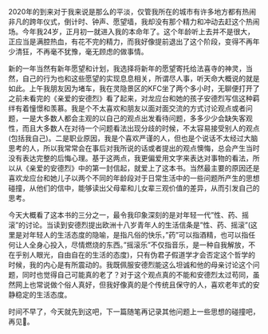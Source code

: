   2020年的到来对于我来说是那么的平淡，仅管我所在的城市有许多地方都有热闹非凡的跨年仪式，倒计时、钟声、愿望墙，我却没有那个精力和冲动去赶这个热闹场。今年我24岁，正月初一就进入我的本命年了。这个年龄听上去并不是很大，正应当是满腔热血，有花不完的精力，而我好像提前退出了这个阶段，变得不再年少清狂，不再毫不犹豫，毫无顾虑的做事情。

  新的一年当然有新年愿望和计划，我选择将新年的愿望寄托给法喜寺的神灵，当然，自己的行为也和这些愿望的实现息息相关，所谓尽人事，听天命大概说的就是如此。上午我朋友因为堵车，我在灵隐景区的KFC坐了两个多小时，无聊便打开了之前未看完的《亲爱的安德烈》看了起来，对龙应台和她的孩子安德烈写信这种羁绊有着憧憬和羡慕。我是个不太喜欢和朋友以面对面交流的方式讨论观点或者问题，一是大多数人都会主观的以自己的观点出发看待问题，多多少少会缺失客观性，而且大多数人在对待一个问题看法出现分歧的时候，不太容易接受别人的观点(包括我自己)。二是职业原因，我是个喜欢严谨的人，但也是个说话不太经过大脑思考的人，所以我常常会在事后对我所说的话或者提出的观点懊悔，总会产生当时没有表达完整的后悔心理。基于这两点，我更偏爱用文字来表达对事物的看法，所以从《亲爱的安德烈》中的第一封信起，就爱上了这本书。当然最主要的原因还是喜欢龙应台和她儿子以两个不同的年龄段对于日常生活中的一些问题所产生的思想碰撞，从他们的信中，能够读出父母辈和儿女辈三观价值的差异，从而引发自己的思考。

  今天大概看了这本书的三分之一，最令我印象深刻的是对年轻一代”性、药、摇滚”的讨论。当读到安德烈提出欧洲十八岁青年人的生活信条是”性、药、摇滚”(这里是对年轻人的生活态度的隐喻，是指凡俗的快乐，”药”可以指酒精，也可以指任何让人全身心投入，尽情燃烧的东西。”摇滚乐”不仅指音乐，是一种自我解放，不在乎别人眼光，自由自在的生活的态度)，只有伪君子假道学才会否定这个哲学的时候，我的内心是有所震动的。我既佩服安德烈能这么坦诚和他的母亲讨论这个问题，同时也觉得自己可能真的老了？对于这个观点真的不能和安德烈太过苟同，虽然网上也常说做个俗人真好，但我好像真的是个传统且保守的人，喜欢老年式的安静稳定的生活态度。

  时间不早了，今天就先到这吧，下一篇随笔再记录其他问题上一些思想的碰撞吧，再见👋。

   